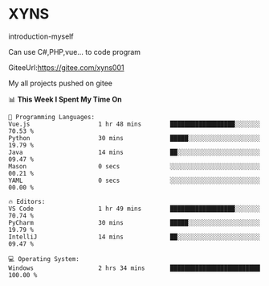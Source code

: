 # XYNS
introduction-myself

Can use C#,PHP,vue... to code program

GiteeUrl:https://gitee.com/xyns001

My all projects pushed on gitee

<!--START_SECTION:waka-->
📊 **This Week I Spent My Time On** 

```text
💬 Programming Languages: 
Vue.js                   1 hr 48 mins        ██████████████████░░░░░░░   70.53 % 
Python                   30 mins             █████░░░░░░░░░░░░░░░░░░░░   19.79 % 
Java                     14 mins             ██░░░░░░░░░░░░░░░░░░░░░░░   09.47 % 
Mason                    0 secs              ░░░░░░░░░░░░░░░░░░░░░░░░░   00.21 % 
YAML                     0 secs              ░░░░░░░░░░░░░░░░░░░░░░░░░   00.00 % 

🔥 Editors: 
VS Code                  1 hr 49 mins        ██████████████████░░░░░░░   70.74 % 
PyCharm                  30 mins             █████░░░░░░░░░░░░░░░░░░░░   19.79 % 
IntelliJ                 14 mins             ██░░░░░░░░░░░░░░░░░░░░░░░   09.47 % 

💻 Operating System: 
Windows                  2 hrs 34 mins       █████████████████████████   100.00 % 
```


<!--END_SECTION:waka-->
